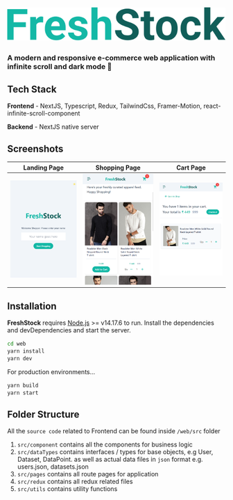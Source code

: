 # ![alt logo](https://github.com/absharma9796/fresh-stock/blob/master/web/public/fslogo.svg)

### A modern and responsive e-commerce web application with infinite scroll and dark mode 🚀

## Tech Stack
**Frontend** - NextJS, Typescript, Redux, TailwindCss, Framer-Motion, react-infinite-scroll-component

**Backend** - NextJS native server

## Screenshots

Landing Page             |  Shopping Page               | Cart Page
:-------------------------:|:-------------------------:|:-------------------------:
![](https://github.com/absharma9796/fresh-stock/blob/master/web/public/landing.png)  |  ![](https://github.com/absharma9796/fresh-stock/blob/master/web/public/shop.png) | ![](https://github.com/absharma9796/fresh-stock/blob/master/web/public/cart.png)

## Installation

**FreshStock** requires [Node.js](https://nodejs.org/)  >= v14.17.6 to run.
Install the dependencies and devDependencies and start the server.

```sh
cd web
yarn install
yarn dev
```

For production environments...

```sh
yarn build
yarn start
```

## Folder Structure

All the `source code` related to Frontend can be found inside
`/web/src` folder

1. `src/component` contains all the components for business logic
2. `src/dataTypes` contains interfaces / types for base objects, e.g User, Dataset, DataPoint. 
   as well as actual data files in `json` format e.g. users.json, datasets.json 
3. `src/pages` contains all route pages for application
4. `src/redux` contains all redux related files
5. `src/utils` contains utility functions

